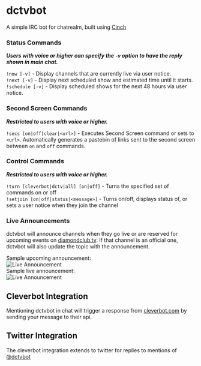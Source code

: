 # dctvbot
A simple IRC bot for chatrealm, built using [Cinch](https://github.com/cinchrb/cinch)  

### Status Commands
**_Users with voice or higher can specify the `-v` option to have the reply shown in main chat._**  

`!now [-v]` - Display channels that are currently live via user notice.  
`!next [-v]` - Display next scheduled show and estimated time until it starts.  
`!schedule [-v]` - Display scheduled shows for the next 48 hours via user notice.  

### Second Screen Commands
**_Restricted to users with voice or higher._**  

`!secs [on|off|clear|<url>]` - Executes Second Screen command or sets to `<url>`. Automatically generates a pastebin of links sent to the second screen between `on` and `off` commands.  

### Control Commands
**_Restricted to users with voice or higher._**  

`!turn [cleverbot|dctv|all] [on|off]` - Turns the specified set of commands on or off  
`!setjoin [on|off|status|<message>]` - Turns on/off, displays status of, or sets a user notice when they join the channel  

### Live Announcements
dctvbot will announce channels when they go live or are reserved for upcoming events on [diamondclub.tv](https://diamondclub.tv). If that channel is an official one, dctvbot will also update the topic with the announcement.  

Sample upcoming announcement:  
![Live Announcement](https://dl.dropboxusercontent.com/u/18589646/dctvbot_announce_soon.png)  
Sample live announcement:  
![Live Announcement](https://dl.dropboxusercontent.com/u/18589646/dctvbot_announce_live.png)  

## Cleverbot Integration
Mentioning dctvbot in chat will trigger a response from [cleverbot.com](https://cleverbot.com) by sending your message to their api.  

## Twitter Integration
The cleverbot integration extends to twitter for replies to mentions of [@dctvbot](https://twitter.com/dctvbt)  
